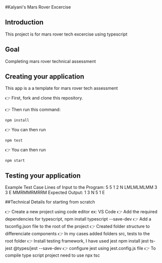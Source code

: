 #Kalyani's Mars Rover Excercise
## Introduction
This project is for mars rover tech excercise using typescript
## Goal
Completing mars rover technical assessment
## Creating your application

This app is a a template for mars rover tech assessment

👉 First, fork and clone this repository.

👉 Then run this command:

```
npm install
```

👉 You can then run

```
npm test
```

👉 You can then run

```
npm start
```
## Testing your application
Example Test Case 
Lines of Input to the Program: 5 5 
1 2 N 
LMLMLMLMM 
3 3 E 
MMRMMRMRRM 
Expected Output: 
1 3 N 
5 1 E

##Technical Details for starting from scratch

👉 Create a new project using code editor ex: VS Code
👉 Add the required dependencies for typescript, 
npm install typescript --save-dev
👉 Add a tsconfig.json file to the root of the project
👉 Created folder structure to differenciate components
👉 In my cases added folders src, tests to the root folder
👉 Install testing framework, I have used jest 
npm install jest ts-jest @types/jest --save-dev
👉 configure jest using jest.config.js file
👉 To compile type script project need to use npx tsc 



